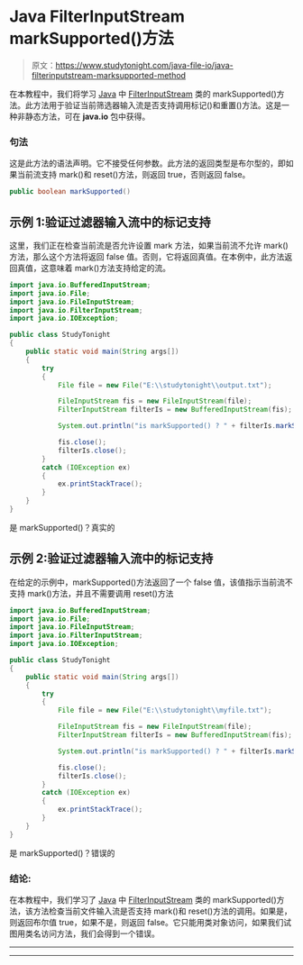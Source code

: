 # Java FilterInputStream markSupported()方法

> 原文：<https://www.studytonight.com/java-file-io/java-filterinputstream-marksupported-method>

在本教程中，我们将学习 [Java](https://www.studytonight.com/java/) 中 [FilterInputStream](https://www.studytonight.com/java-file-io/java-filterinputstream-class) 类的 markSupported()方法。此方法用于验证当前筛选器输入流是否支持调用标记()和重置()方法。这是一种非静态方法，可在 **java.io** 包中获得。

### 句法

这是此方法的语法声明。它不接受任何参数。此方法的返回类型是布尔型的，即如果当前流支持 mark()和 reset()方法，则返回 true，否则返回 false。

```java
public boolean markSupported()
```

## 示例 1:验证过滤器输入流中的标记支持

这里，我们正在检查当前流是否允许设置 mark 方法，如果当前流不允许 mark()方法，那么这个方法将返回 false 值。否则，它将返回真值。在本例中，此方法返回真值，这意味着 mark()方法支持给定的流。

```java
import java.io.BufferedInputStream;
import java.io.File;
import java.io.FileInputStream;
import java.io.FilterInputStream;
import java.io.IOException;

public class StudyTonight
{
	public static void main(String args[])
	{
		try 
		{
			File file = new File("E:\\studytonight\\output.txt");

			FileInputStream fis = new FileInputStream(file);
			FilterInputStream filterIs = new BufferedInputStream(fis);

			System.out.println("is markSupported() ? " + filterIs.markSupported());

			fis.close();
			filterIs.close();
		} 
		catch (IOException ex) 
		{
			ex.printStackTrace();
		}
	}
}
```

是 markSupported()？真实的

## 示例 2:验证过滤器输入流中的标记支持

在给定的示例中，markSupported()方法返回了一个 false 值，该值指示当前流不支持 mark()方法，并且不需要调用 reset()方法

```java
import java.io.BufferedInputStream;
import java.io.File;
import java.io.FileInputStream;
import java.io.FilterInputStream;
import java.io.IOException;

public class StudyTonight
{
	public static void main(String args[])
	{
		try 
		{
			File file = new File("E:\\studytonight\\myfile.txt");

			FileInputStream fis = new FileInputStream(file);
			FilterInputStream filterIs = new BufferedInputStream(fis);

			System.out.println("is markSupported() ? " + filterIs.markSupported());

			fis.close();
			filterIs.close();
		} 
		catch (IOException ex) 
		{
			ex.printStackTrace();
		}
	}
}
```

是 markSupported()？错误的

### 结论:

在本教程中，我们学习了 [Java](https://www.studytonight.com/java/) 中 [FilterInputStream](https://www.studytonight.com/java-file-io/java-filterinputstream-class) 类的 markSupported()方法，该方法检查当前文件输入流是否支持 mark()和 reset()方法的调用。如果是，则返回布尔值 true，如果不是，则返回 false。它只能用类对象访问，如果我们试图用类名访问方法，我们会得到一个错误。

* * *

* * *